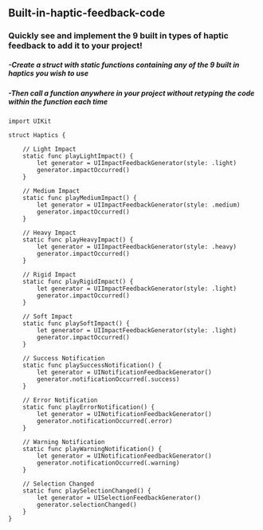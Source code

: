 ## Built-in-haptic-feedback-code

### Quickly see and implement the 9 built in types of haptic feedback to add it to your project!

##### -Create a struct with static functions containing any of the 9 built in haptics you wish to use
##### -Then call a function anywhere in your project without retyping the code within the function each time
```
import UIKit

struct Haptics {   
    
    // Light Impact
    static func playLightImpact() {
        let generator = UIImpactFeedbackGenerator(style: .light)
        generator.impactOccurred()
    }
    
    // Medium Impact
    static func playMediumImpact() {
        let generator = UIImpactFeedbackGenerator(style: .medium)
        generator.impactOccurred()
    }
    
    // Heavy Impact
    static func playHeavyImpact() {
        let generator = UIImpactFeedbackGenerator(style: .heavy)
        generator.impactOccurred()
    }
    
    // Rigid Impact
    static func playRigidImpact() {
        let generator = UIImpactFeedbackGenerator(style: .light)
        generator.impactOccurred()
    }
    
    // Soft Impact
    static func playSoftImpact() {
        let generator = UIImpactFeedbackGenerator(style: .light)
        generator.impactOccurred()
    }
    
    // Success Notification
    static func playSuccessNotification() {
        let generator = UINotificationFeedbackGenerator()
        generator.notificationOccurred(.success)
    }
    
    // Error Notification
    static func playErrorNotification() {
        let generator = UINotificationFeedbackGenerator()
        generator.notificationOccurred(.error)
    }
    
    // Warning Notification
    static func playWarningNotification() {
        let generator = UINotificationFeedbackGenerator()
        generator.notificationOccurred(.warning)
    }
    
    // Selection Changed
    static func playSelectionChanged() {
        let generator = UISelectionFeedbackGenerator()
        generator.selectionChanged()
    }
}
```
